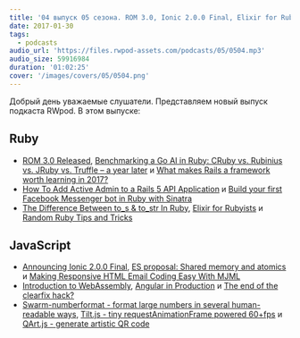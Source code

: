 ```yaml
---
title: '04 выпуск 05 сезона. ROM 3.0, Ionic 2.0.0 Final, Elixir for Rubyists, Swarm-numberformat, Tilt.js, QArt.js и прочее'
date: 2017-01-30
tags:
  - podcasts
audio_url: 'https://files.rwpod-assets.com/podcasts/05/0504.mp3'
audio_size: 59916984
duration: '01:02:25'
cover: '/images/covers/05/0504.png'
---
```


Добрый день уважаемые слушатели. Представляем новый выпуск подкаста RWpod. В этом выпуске:

## Ruby

- [ROM 3.0 Released](http://rom-rb.org/blog/rom-3-0-released/), [Benchmarking a Go AI in Ruby: CRuby vs. Rubinius vs. JRuby vs. Truffle – a year later](https://pragtob.wordpress.com/2017/01/24/benchmarking-a-go-ai-in-ruby-cruby-vs-rubinius-vs-jruby-vs-truffle-a-year-later/) и [What makes Rails a framework worth learning in 2017?](https://www.quora.com/What-makes-Rails-a-framework-worth-learning-in-2017/answer/David-Heinemeier-Hansson?srid=tfS&share=1)
- [How To Add Active Admin to a Rails 5 API Application](http://www.carlosramireziii.com/how-to-add-active-admin-to-a-rails-5-api-application.html) и [Build your first Facebook Messenger bot in Ruby with Sinatra](https://hackernoon.com/smooth-coordinator-1427dce17f00)
- [The Difference Between to_s & to_str In Ruby](http://marcgg.com/blog/2017/01/23/ruby-to-s-to-str/), [Elixir for Rubyists](https://startlearningelixir.com/elixir-for-rubyists) и [Random Ruby Tips and Tricks](https://www.driftingruby.com/episodes/random-ruby-tips-and-tricks)

## JavaScript

- [Announcing Ionic 2.0.0 Final](http://blog.ionic.io/announcing-ionic-2-0-0-final/), [ES proposal: Shared memory and atomics](http://www.2ality.com/2017/01/shared-array-buffer.html) и [Making Responsive HTML Email Coding Easy With MJML](https://www.smashingmagazine.com/2017/01/making-responsive-html-email-coding-easy-with-mjml/)
- [Introduction to WebAssembly](https://rsms.me/wasm-intro), [Angular in Production](http://blog.mgechev.com/2017/01/17/angular-in-production/) и [The end of the clearfix hack?](https://rachelandrew.co.uk/archives/2017/01/24/the-end-of-the-clearfix-hack/)
- [Swarm-numberformat - format large numbers in several human-readable ways](https://erosson.github.io/swarm-numberformat/), [Tilt.js - tiny requestAnimationFrame powered 60+fps](http://gijsroge.github.io/tilt.js/) и [QArt.js - generate artistic QR code](https://kciter.github.io/qart.js/)

